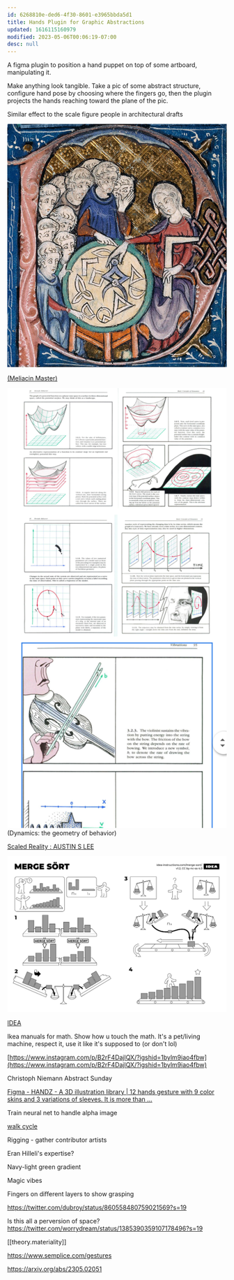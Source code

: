 ```yaml
---
id: 6268810e-ded6-4f30-8601-e3965bbda5d1
title: Hands Plugin for Graphic Abstractions
updated: 1616115160979
modified: 2023-05-06T00:06:19-07:00
desc: null
---
```


A figma plugin to position a hand puppet on top of some artboard, manipulating it.

Make anything look tangible. Take a pic of some abstract structure, configure hand pose by choosing where the fingers go, then the plugin projects the hands reaching toward the plane of the pic.

Similar effect to the scale figure people in architectural drafts

![](/assets/images/2021-03-18-20-52-05.png)

[(Meliacin Master)](https://commons.wikimedia.org/wiki/File:Woman_teaching_geometry.jpg)

![](/assets/images/2021-03-11-14-46-39.png)
(Dynamics: the geometry of behavior)

[Scaled Reality : AUSTIN S LEE](http://austinslee.com/index.php?/2011/scaled-reality/)

![IDEA](/assets/images/2021-03-11-14-48-31.png)

[IDEA](https://idea-instructions.com/)

Ikea manuals for math. Show how u touch the math. It's a pet/living machine, respect it, use it like it's supposed to (or don't lol)

[https://www.instagram.com/p/B2rF4DajlQX/?igshid=1bylm9iao4fbw](https://www.instagram.com/p/B2rF4DajlQX/?igshid=1bylm9iao4fbw)

Christoph Niemann Abstract Sunday

[Figma - HANDZ - A 3D illustration library | 12 hands gesture with 9 color skins and 3 variations of sleeves. It is more than ...](https://www.figma.com/community/file/902794068051207777)

Train neural net to handle alpha image

[walk cycle](https://youtu.be/zncGMr7ggmM)

Rigging - gather contributor artists

Eran Hilleli's expertise?

Navy-light green gradient

Magic vibes

Fingers on different layers to show grasping

https://twitter.com/dubroy/status/860558480759021569?s=19

Is this all a perversion of space? https://twitter.com/worrydream/status/1385390359107178496?s=19

[[theory.materiality]]


https://www.semplice.com/gestures

https://arxiv.org/abs/2305.02051
